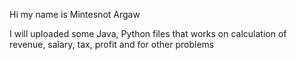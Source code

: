 Hi my name is Mintesnot Argaw 

I will uploaded some Java, Python files that works on calculation of revenue, salary, tax, profit and for other problems 

<!---
spacepromin/spacepromin is a ✨ special ✨ repository because its `README.md` (this file) appears on your GitHub profile.
You can click the Preview link to take a look at your changes.
--->
